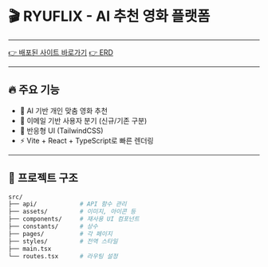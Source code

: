 # 🎬 RYUFLIX - AI 추천 영화 플랫폼

---

[👉 배포된 사이트 바로가기](https://reco-client-nu.vercel.app/)
[👉 ERD](https://www.erdcloud.com/d/uCAkSgPD6LHhFkF2Z/)

---

## 🔥 주요 기능

- 🎯 AI 기반 개인 맞춤 영화 추천
- 🧠 이메일 기반 사용자 분기 (신규/기존 구분)
- 📱 반응형 UI (TailwindCSS)
- ⚡ Vite + React + TypeScript로 빠른 렌더링

---

## 📁 프로젝트 구조

```bash
src/
├── api/            # API 함수 관리
├── assets/         # 이미지, 아이콘 등
├── components/     # 재사용 UI 컴포넌트
├── constants/      # 상수
├── pages/          # 각 페이지
├── styles/         # 전역 스타일
├── main.tsx
└── routes.tsx      # 라우팅 설정